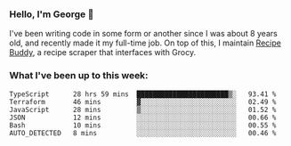 ### Hello, I'm George 👋

I've been writing code in some form or another since I was about 8 years old, and recently made it my full-time job. On top of this, I maintain [Recipe Buddy](https://github.com/georgegebbett/recipe-buddy), a recipe scraper that interfaces with Grocy.  

<!--
**georgegebbett/georgegebbett** is a ✨ _special_ ✨ repository because its `README.md` (this file) appears on your GitHub profile.

Here are some ideas to get you started:

- 🔭 I’m currently working on ...
- 🌱 I’m currently learning ...
- 👯 I’m looking to collaborate on ...
- 🤔 I’m looking for help with ...
- 💬 Ask me about ...
- 📫 How to reach me: ...
- 😄 Pronouns: ...
- ⚡ Fun fact: ...
-->

### What I've been up to this week:
<!--START_SECTION:waka-->

```text
TypeScript      28 hrs 59 mins  ███████████████████████▒░   93.41 %
Terraform       46 mins         ▓░░░░░░░░░░░░░░░░░░░░░░░░   02.49 %
JavaScript      28 mins         ▒░░░░░░░░░░░░░░░░░░░░░░░░   01.52 %
JSON            12 mins         ░░░░░░░░░░░░░░░░░░░░░░░░░   00.66 %
Bash            10 mins         ░░░░░░░░░░░░░░░░░░░░░░░░░   00.55 %
AUTO_DETECTED   8 mins          ░░░░░░░░░░░░░░░░░░░░░░░░░   00.46 %
```

<!--END_SECTION:waka-->
